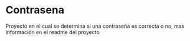 # Contrasena
Proyecto en el cual se determina si una contraseña es correcta o no, mas información en el readme del proyecto
